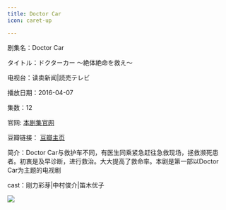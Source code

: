 ```yaml
---
title: Doctor Car
icon: caret-up

---
```


剧集名：Doctor Car

タイトル：ドクターカー ～絶体絶命を救え～

电视台：读卖新闻|読売テレビ

播放日期：2016-04-07

集数：12

官网: [本剧集官网](https://www.ytv.co.jp/doctorcar/)

豆瓣链接： [豆瓣主页](https://movie.douban.com/subject/26720120/)


简介：Doctor Car与救护车不同，有医生同乘紧急赶往急救现场，拯救濒死患者。初衷是及早诊断，进行救治。大大提高了救命率。本剧是第一部以Doctor Car为主题的电视剧 ​​​

cast：刚力彩芽|中村俊介|笛木优子

![](https://listpic.tsgsanjiao.com/2016/2016DoctorCar.jpg)